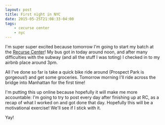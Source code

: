 ```yaml
---
layout: post
title: First night in NYC
date: 2015-05-25T21:08:33-04:00
tags:
    - cecurse center
    - nyc
---
```


I'm super super excited because tomorrow I'm going to start my batch at
the [Recurse Center](https://www.recurse.com)! My bus got in today around
noon, and after many difficulties with the subway (and all the stuff I was
toting) I checked in to my airbnb place around 3pm.

All I've done so far is take a quick bike ride around (Prospect Park is
gorgeous!) and get some groceries. Tomorrow morning I'll ride across the
bridge into Manhattan for the first time!

I'm putting this up online because hopefully it will make me more
accountable: I'm going to try to post every day after finishing up at RC,
as a recap of what I worked on and got done that day. Hopefully this will
be a motivational exercise! We'll see if I stick with it.

Yay!
